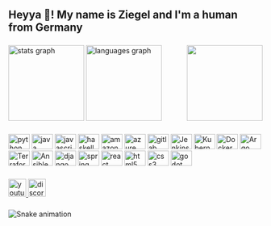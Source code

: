 <h2 align="left">Heyya 👋! My name is Ziegel and I'm a human from Germany</h2>

###

<img align="right" height="150" src="https://files.catbox.moe/cnt8vc.png"  />

###

<div align="left">
  <img src="https://github-readme-stats.vercel.app/api?hide_title=false&hide_rank=false&show_icons=true&include_all_commits=true&count_private=true&disable_animations=false&theme=dracula&locale=en&hide_border=false&username=Ziegelstein" height="150" alt="stats graph"  />
  <img src="https://github-readme-stats.vercel.app/api/top-langs?locale=en&hide_title=false&layout=compact&card_width=320&langs_count=5&theme=dracula&hide_border=false&username=Ziegelstein" height="150" alt="languages graph"  />
</div>

###

<div>
  <img src="https://cdn.jsdelivr.net/gh/devicons/devicon/icons/python/python-original.svg" height="30" width="42" alt="python logo"  />
  <img src="https://cdn.jsdelivr.net/gh/devicons/devicon/icons/java/java-original.svg" height="30" width="42" alt="java logo"  />
  <img src="https://cdn.jsdelivr.net/gh/devicons/devicon/icons/javascript/javascript-original.svg" height="30" width="42" alt="javascript logo"  />
  <img src="https://cdn.jsdelivr.net/gh/devicons/devicon/icons/haskell/haskell-original.svg" height="30" width="42" alt="haskell logo"  />
  <img src="https://github.com/devicons/devicon/tree/v2.16.0/icons/amazonwebservices/amazonwebservices-original.svg" height="30" width="42" alt="amazonwebservices logo"  />
  <img src="https://cdn.jsdelivr.net/gh/devicons/devicon/icons/azure/azure-original.svg" height="30" width="42" alt="azure logo"  />
  <img src="https://cdn.jsdelivr.net/gh/devicons/devicon/icons/gitlab/gitlab-original.svg" height="30" width="42" alt="gitlab logo"  />
  <img src="https://cdn.jsdelivr.net/gh/devicons/devicon/icons/jenkins/jenkins-original.svg" height="30" width="42" alt="Jenkins logo"/>
  <img src="https://cdn.jsdelivr.net/gh/devicons/devicon/icons/kubernetes/kubernetes-plain-wordmark.svg" height="30" width="42" alt="Kubernetes"/>
  <img src="https://cdn.jsdelivr.net/gh/devicons/devicon/icons/docker/docker-original.svg" height="30" width="42" alt="Docker"/>
  <img src="https://cdn.jsdelivr.net/gh/devicons/devicon/icons/argocd/argocd-original-wordmark.svg" height="30" width="42" alt="Argo CD"/>
  <img src="https://cdn.jsdelivr.net/gh/devicons/devicon/icons/terraform/terraform-original.svg" height="30" width="42" alt="Terraform"/>
  <img src="https://cdn.jsdelivr.net/gh/devicons/devicon/icons/ansible/ansible-original.svg" height="30" width="42" alt="Ansible"/>
  <img src="https://cdn.jsdelivr.net/gh/devicons/devicon/icons/django/django-plain.svg" height="30" width="42" alt="django logo"  />
  <img src="https://cdn.jsdelivr.net/gh/devicons/devicon/icons/spring/spring-original.svg" height="30" width="42" alt="spring logo"  />
  <img src="https://cdn.jsdelivr.net/gh/devicons/devicon/icons/react/react-original.svg" height="30" width="42" alt="react logo"  />
  <img src="https://cdn.jsdelivr.net/gh/devicons/devicon/icons/html5/html5-original.svg" height="30" width="42" alt="html5 logo"  />
  <img src="https://cdn.jsdelivr.net/gh/devicons/devicon/icons/css3/css3-original.svg" height="30" width="42" alt="css3 logo"  />
  <img src="https://cdn.jsdelivr.net/gh/devicons/devicon/icons/godot/godot-original.svg" height="30" width="42" alt="godot logo"  />
</div>

###

<div>
  <a href="https://www.youtube.com/channel/UC-0CvutzdW9CGpJY5IrVkxw" target="_blank">
    <img src="https://img.shields.io/static/v1?message=Youtube&logo=youtube&label=&color=FF0000&logoColor=white&labelColor=&style=for-the-badge" height="35" alt="youtube logo"  />
  </a>
  <a href="Ziegelstein 🧱#5926" target="_blank">
    <img src="https://img.shields.io/static/v1?message=Discord&logo=discord&label=&color=7289DA&logoColor=white&labelColor=&style=for-the-badge" height="35" alt="discord logo"  />
  </a>
</div>

###

<img href="https://raw.githubusercontent.com/Ziegelstein/Ziegelstein/blob/output/snake.svg" alt="Snake animation" />

###
